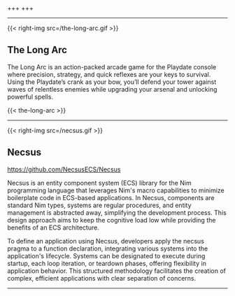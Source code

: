 +++
+++

---

{{< right-img src=/the-long-arc.gif >}}

## The Long Arc

The Long Arc is an action-packed arcade game for the Playdate console where
precision, strategy, and quick reflexes are your keys to survival. Using the
Playdate’s crank as your bow, you’ll defend your tower against waves of
relentless enemies while upgrading your arsenal and unlocking powerful spells.

{{< the-long-arc >}}

---

{{< right-img src=/necsus.gif >}}

## Necsus

https://github.com/NecsusECS/Necsus

Necsus is an entity component system (ECS) library for the Nim programming
language that leverages Nim's macro capabilities to minimize boilerplate code in
ECS-based applications. In Necsus, components are standard Nim types, systems
are regular procedures, and entity management is abstracted away, simplifying
the development process. This design approach aims to keep the cognitive load
low while providing the benefits of an ECS architecture.

To define an application using Necsus, developers apply the necsus pragma to a
function declaration, integrating various systems into the application's
lifecycle. Systems can be designated to execute during startup, each loop
iteration, or teardown phases, offering flexibility in application behavior.
This structured methodology facilitates the creation of complex, efficient
applications with clear separation of concerns.

---